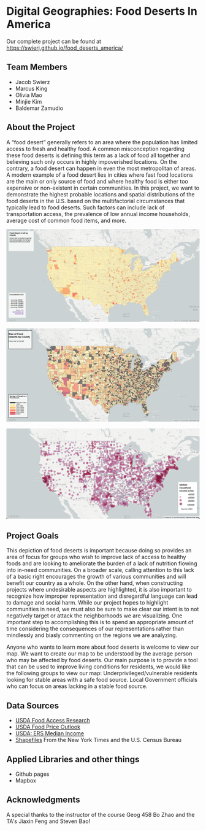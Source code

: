 # Digital Geographies: Food Deserts In America
Our complete project can be found at https://swierj.github.io/food_deserts_america/

## Team Members

- Jacob Swierz
- Marcus King
- Olivia Mao
- Minjie Kim
- Baldemar Zamudio

## About the Project

A “food desert” generally refers to an area where the population has limited access to fresh and healthy food. A common misconception regarding these food deserts is defining this term as a lack of food all together and believing such only occurs in highly impoverished locations. On the contrary, a food desert can happen in even the most metropolitan of areas. A modern example of a food desert lies in cities where fast food locations are the main or only source of food and where healthy food is either too expensive or non-existent in certain communities. In this project, we want to demonstrate the highest probable locations and spatial distributions of the food deserts in the U.S. based on the multifactorial circumstances that typically lead to food deserts. Such factors can include lack of transportation access, the prevalence of low annual income households, average cost of common food items, and more. 

![food deserts map](img/choro2.PNG)

![food deserts map](img/choro1.PNG)

![food deserts map](img/symbolsmap.png)

## Project Goals

This depiction of food deserts is important because doing so provides an area of focus for groups who wish to improve lack of access to healthy foods and are looking to ameliorate the burden of a lack of nutrition flowing into in-need communities. On a broader scale, calling attention to this lack of a basic right encourages the growth of various communities and will benefit our country as a whole. On the other hand, when constructing projects where undesirable aspects are highlighted, it is also important to recognize how improper representation and disregardful language can lead to damage and social harm. While our project hopes to highlight communities in need, we must also be sure to make clear our intent is to not negatively target or attack the neighborhoods we are visualizing. One important step to accomplishing this is to spend an appropriate amount of time considering the consequences of our representations rather than mindlessly and biasly commenting on the regions we are analyzing.

Anyone who wants to learn more about food deserts is welcome to view our map. We want to create our map to be understood by the average person who may be affected by food deserts. Our main purpose is to provide a tool that can be used to improve living conditions for residents, we would like the following groups to view our map:
Underprivileged/vulnerable residents looking for stable areas with a safe food source.
Local Government officials who can focus on areas lacking in a stable food source.
 
## Data Sources
 - [USDA Food Access Research](https://www.ers.usda.gov/data-products/food-access-research-atlas/download-the-data/)
 - [USDA Food Price Outlook](https://www.ers.usda.gov/data-products/food-price-outlook/)
 - [USDA: ERS Median Income](https://www.ers.usda.gov/data-products/county-level-data-sets/download-data/)
 - [Shapefiles](https://github.com/jakobzhao/geog458/tree/master/labs/lab03/assets) From the New York Times and the U.S. Census Bureau

## Applied Libraries and other things
- Github pages
- Mapbox

## Acknowledgments
A special thanks to the instructor of the course Geog 458 Bo Zhao and the TA's Jiaxin Feng and Steven Bao!
 
 



